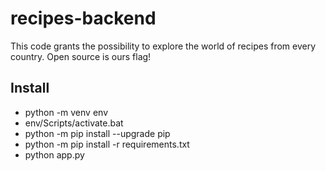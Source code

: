 # recipes-backend
This code grants the possibility to explore the world of recipes from every country. Open source is ours flag!

## Install

- python -m venv env 
- env/Scripts/activate.bat
- python -m pip install --upgrade pip
- python -m pip install -r requirements.txt 
- python app.py